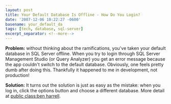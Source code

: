 ```yaml
---
layout: post
title: Your Default Database Is Offline - How Do You Login?
date: '2007-12-06 10:22:27 -0600'
basename: your_default_da
tags: [tech, database, sql-server]
excerpt_separator: <!--more-->
---
```


**Problem:** without thinking about the ramifications, you've taken your default
database in SQL Server offline. When you try to login through SQL Server
Management Studio (or Query Analyzer) you get an error message because the app
couldn't switch to the default database. Obviously, one feels pretty dumb after
doing this. Thankfully it happened to me in development, not production!

**Solution:** It turns out the solution is just as easy as the mistake: when you
log in, click the options button and choose a different database. More detail at
<a
href="http://benharrell.wordpress.com/2007/01/15/cannot-open-user-default-database-login-failed-login-failed-for-user-username-microsoft-sql-server-error-4064/">public
class:ben harrell</a>.
